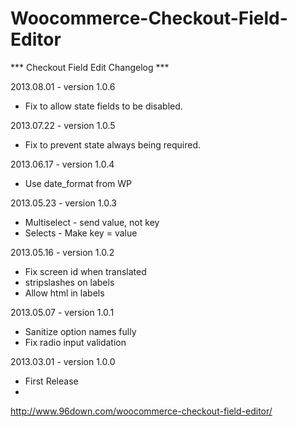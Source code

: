 Woocommerce-Checkout-Field-Editor
=================================
*** Checkout Field Edit Changelog ***

2013.08.01 - version 1.0.6
 * Fix to allow state fields to be disabled.

2013.07.22 - version 1.0.5
 * Fix to prevent state always being required.

2013.06.17 - version 1.0.4
 * Use date_format from WP

2013.05.23 - version 1.0.3
 * Multiselect - send value, not key
 * Selects - Make key = value

2013.05.16 - version 1.0.2
 * Fix screen id when translated
 * stripslashes on labels
 * Allow html in labels

2013.05.07 - version 1.0.1
 * Sanitize option names fully
 * Fix radio input validation

2013.03.01 - version 1.0.0
 * First Release
 * 
 http://www.96down.com/woocommerce-checkout-field-editor/
